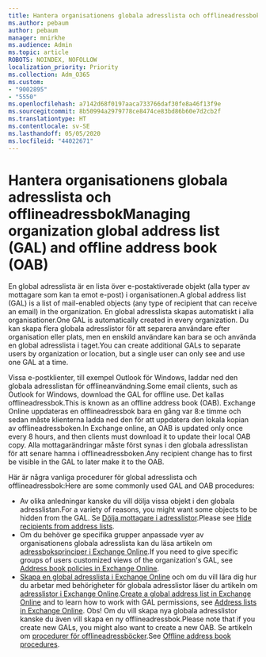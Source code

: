 ```yaml
---
title: Hantera organisationens globala adresslista och offlineadressbok
ms.author: pebaum
author: pebaum
manager: mnirkhe
ms.audience: Admin
ms.topic: article
ROBOTS: NOINDEX, NOFOLLOW
localization_priority: Priority
ms.collection: Adm_O365
ms.custom:
- "9002895"
- "5550"
ms.openlocfilehash: a7142d68f0197aaca733766daf30fe8a46f13f9e
ms.sourcegitcommit: 8b50994a2979778ce8474ce83bd86b60e7d2cb2f
ms.translationtype: HT
ms.contentlocale: sv-SE
ms.lasthandoff: 05/05/2020
ms.locfileid: "44022671"
---
```

# <a name="managing-organization-global-address-list-gal-and-offline-address-book-oab"></a><span data-ttu-id="9b83c-102">Hantera organisationens globala adresslista och offlineadressbok</span><span class="sxs-lookup"><span data-stu-id="9b83c-102">Managing organization global address list (GAL) and offline address book (OAB)</span></span>

<span data-ttu-id="9b83c-103">En global adresslista är en lista över e-postaktiverade objekt (alla typer av mottagare som kan ta emot e-post) i organisationen.</span><span class="sxs-lookup"><span data-stu-id="9b83c-103">A global address list (GAL) is a list of mail-enabled objects (any type of recipient that can receive an email) in the organization.</span></span> <span data-ttu-id="9b83c-104">En global adresslista skapas automatiskt i alla organisationer.</span><span class="sxs-lookup"><span data-stu-id="9b83c-104">One GAL is automatically created in every organization.</span></span> <span data-ttu-id="9b83c-105">Du kan skapa flera globala adresslistor för att separera användare efter organisation eller plats, men en enskild användare kan bara se och använda en global adresslista i taget.</span><span class="sxs-lookup"><span data-stu-id="9b83c-105">You can create additional GALs to separate users by organization or location, but a single user can only see and use one GAL at a time.</span></span>

<span data-ttu-id="9b83c-106">Vissa e-postklienter, till exempel Outlook för Windows, laddar ned den globala adresslistan för offlineanvändning.</span><span class="sxs-lookup"><span data-stu-id="9b83c-106">Some email clients, such as Outlook for Windows, download the GAL for offline use.</span></span> <span data-ttu-id="9b83c-107">Det kallas offlineadressbok.</span><span class="sxs-lookup"><span data-stu-id="9b83c-107">This is known as an offline address book (OAB).</span></span> <span data-ttu-id="9b83c-108">Exchange Online uppdateras en offlineadressbok bara en gång var 8:e timme och sedan måste klienterna ladda ned den för att uppdatera den lokala kopian av offlineadressboken.</span><span class="sxs-lookup"><span data-stu-id="9b83c-108">In Exchange online, an OAB is updated only once every 8 hours, and then clients must download it to update their local OAB copy.</span></span> <span data-ttu-id="9b83c-109">Alla mottagarändringar måste först synas i den globala adresslistan för att senare hamna i offlineadressboken.</span><span class="sxs-lookup"><span data-stu-id="9b83c-109">Any recipient change has to first be visible in the GAL to later make it to the OAB.</span></span>

<span data-ttu-id="9b83c-110">Här är några vanliga procedurer för global adresslista och offlineadressbok:</span><span class="sxs-lookup"><span data-stu-id="9b83c-110">Here are some commonly used GAL and OAB procedures:</span></span>

- <span data-ttu-id="9b83c-111">Av olika anledningar kanske du vill dölja vissa objekt i den globala adresslistan.</span><span class="sxs-lookup"><span data-stu-id="9b83c-111">For a variety of reasons, you might want some objects to be hidden from the GAL.</span></span> <span data-ttu-id="9b83c-112">Se [Dölja mottagare i adresslistor](https://docs.microsoft.com/exchange/address-books/address-lists/manage-address-lists#hide-recipients-from-address-lists).</span><span class="sxs-lookup"><span data-stu-id="9b83c-112">Please see [Hide recipients from address lists](https://docs.microsoft.com/exchange/address-books/address-lists/manage-address-lists#hide-recipients-from-address-lists).</span></span>
- <span data-ttu-id="9b83c-113">Om du behöver ge specifika grupper anpassade vyer av organisationens globala adresslista kan du läsa artikeln om [adressboksprinciper i Exchange Online](https://docs.microsoft.com/exchange/address-books/address-book-policies/address-book-policies).</span><span class="sxs-lookup"><span data-stu-id="9b83c-113">If you need to give specific groups of users customized views of the organization's GAL, see [Address book policies in Exchange Online](https://docs.microsoft.com/exchange/address-books/address-book-policies/address-book-policies).</span></span>
- <span data-ttu-id="9b83c-114">[Skapa en global adresslista i Exchange Online](https://docs.microsoft.com/exchange/address-books/address-lists/create-global-address-list) och om du vill lära dig hur du arbetar med behörigheter för globala adresslistor läser du artikeln om [adresslistor i Exchange Online](https://docs.microsoft.com/exchange/address-books/address-lists/address-lists).</span><span class="sxs-lookup"><span data-stu-id="9b83c-114">[Create a global address list in Exchange Online](https://docs.microsoft.com/exchange/address-books/address-lists/create-global-address-list) and to learn how to work with GAL permissions, see [Address lists in Exchange Online](https://docs.microsoft.com/exchange/address-books/address-lists/address-lists).</span></span> <span data-ttu-id="9b83c-115">Obs! Om du vill skapa nya globala adresslistor kanske du även vill skapa en ny offlineadressbok.</span><span class="sxs-lookup"><span data-stu-id="9b83c-115">Please note that if you create new GALs, you might also want to create a new OAB.</span></span> <span data-ttu-id="9b83c-116">Se artikeln om [procedurer för offlineadressböcker](https://docs.microsoft.com/exchange/address-books/offline-address-books/offline-address-book-procedures).</span><span class="sxs-lookup"><span data-stu-id="9b83c-116">See [Offline address book procedures](https://docs.microsoft.com/exchange/address-books/offline-address-books/offline-address-book-procedures).</span></span>
